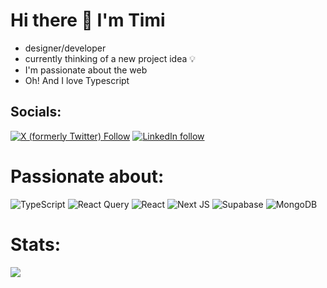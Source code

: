 # Hi there 👋 I'm Timi

- designer/developer
- currently thinking of a new project idea 💡
- I'm passionate about the web
- Oh! And I love Typescript



## Socials:

[![X (formerly Twitter) Follow](https://img.shields.io/twitter/follow/timi_networks?style=for-the-badge&logo=x&labelColor=black&link=https%3A%2F%2Ftwitter.com%2Ftimi_networks)](https://twitter.com/timi_networks) [![LinkedIn follow](https://img.shields.io/badge/LinkedIn-Follow-black?style=for-the-badge&logo=linkedin&labelColor=black&link=https%3A%2F%2Fwww.linkedin.com%2Fin%2Ftreasure-alekhojie%2F)](https://www.linkedin.com/in/treasure-alekhojie/)







# Passionate about:
![TypeScript](https://img.shields.io/badge/Typescript-%23000000?style=for-the-badge&logo=typescript) ![React Query](https://img.shields.io/badge/react%20query-%23000000?style=for-the-badge&logo=react%20query) ![React](https://img.shields.io/badge/React-%23000000?style=for-the-badge&logo=react) ![Next JS](https://img.shields.io/badge/Next.js-%23000000?style=for-the-badge&logo=next.js) ![Supabase](https://img.shields.io/badge/Supabase-%23000000?style=for-the-badge&logo=supabase) ![MongoDB](https://img.shields.io/badge/MongoDB-%23000000?style=for-the-badge&logo=mongodb)

# Stats:
![](https://github-readme-stats.vercel.app/api?username=creative-tutorials&theme=tokyonight&hide_border=false&include_all_commits=true&count_private=true)<br/>


<!-- Changes regularly --> 

<!-- Proudly created with GPRM ( https://gprm.itsvg.in ) -->



